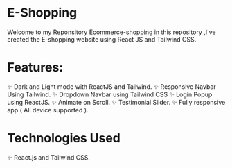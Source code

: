 # E-Shopping 

Welcome to my Reponsitory Ecommerce-shopping in this repository ,I've created the E-shopping website using React JS and Tailwind CSS.

# Features: 

 ✨ Dark and Light mode with ReactJS and Tailwind.
 ✨ Responsive Navbar Using Tailwind.
 ✨ Dropdown Navbar using Tailwind CSS
 ✨ Login Popup using ReactJS.
 ✨ Animate on Scroll.
 ✨ Testimonial Slider.
 ✨ Fully responsive app ( All device supported ).

 #  Technologies Used

 ✨ React.js and Tailwind CSS.
 
